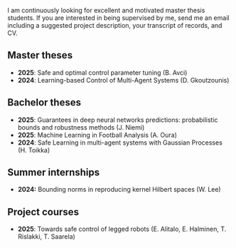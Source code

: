 
I am continuously looking for excellent and motivated  master thesis students. If you are interested in being supervised by me, send me an email including a suggested project description, your transcript of records, and CV.

## Master theses
- **2025**: Safe and optimal control parameter tuning (B. Avci)
- **2024**: Learning-based Control of Multi-Agent Systems (D. Gkoutzounis)

## Bachelor theses
- **2025**: Guarantees in deep neural networks predictions: probabilistic bounds and robustness methods (J. Niemi)
- **2025**: Machine Learning in Football Analysis (A. Oura)
- **2024**: Safe Learning in multi-agent systems with Gaussian Processes (H. Toikka)

## Summer internships
- **2024:** Bounding norms in reproducing kernel Hilbert spaces (W. Lee)



## Project courses
- **2025**: Towards safe control of legged robots (E. Alitalo, E. Halminen, T. Rislakki, T. Saarela)
